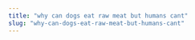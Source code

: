 ```yaml
---
title: "why can dogs eat raw meat but humans cant"
slug: "why-can-dogs-eat-raw-meat-but-humans-cant"
---
```


